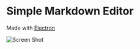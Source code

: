 # Simple Markdown Editor

Made with [Electron](https://www.electronjs.org/)

![Screen Shot](Screenshot.png)
